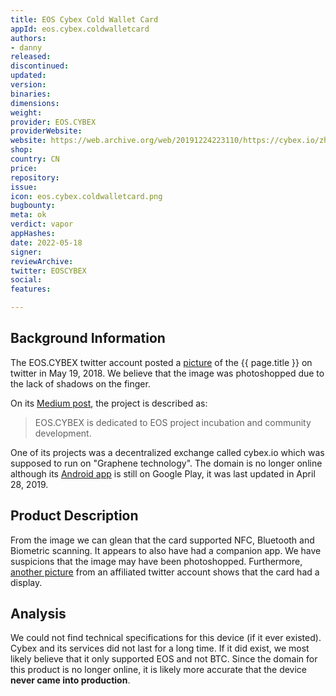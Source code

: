 ```yaml
---
title: EOS Cybex Cold Wallet Card
appId: eos.cybex.coldwalletcard
authors:
- danny
released: 
discontinued: 
updated: 
version: 
binaries: 
dimensions: 
weight: 
provider: EOS.CYBEX
providerWebsite: 
website: https://web.archive.org/web/20191224223110/https://cybex.io/zh-cn/index.html
shop: 
country: CN
price: 
repository: 
issue: 
icon: eos.cybex.coldwalletcard.png
bugbounty: 
meta: ok
verdict: vapor
appHashes: 
date: 2022-05-18
signer: 
reviewArchive: 
twitter: EOSCYBEX
social: 
features: 

---
```


## Background Information

The EOS.CYBEX twitter account posted a [picture](https://twitter.com/EOSCYBEX/status/994195003302801409/photo/1) of the {{ page.title }} on twitter in May 19, 2018. We believe that the image was photoshopped due to the lack of shadows on the finger. 

On its [Medium post](https://medium.com/@eoscybex/an-introduction-to-eos-cybex-3f5d8f7e78c5), the project is described as:

> EOS.CYBEX is dedicated to EOS project incubation and community development. 

One of its projects was a decentralized exchange called cybex.io which was supposed to run on "Graphene technology". The domain is no longer online although its [Android app](https://play.google.com/store/apps/details?id=com.cybexmobile.google) is still on Google Play, it was last updated in April 28, 2019.

## Product Description 

From the image we can glean that the card supported NFC, Bluetooth and Biometric scanning. It appears to also have had a companion app. We have suspicions that the image may have been photoshopped. Furthermore, [another picture](https://twitter.com/CybexExchange/status/994496017574719489/photo/2) from an affiliated twitter account shows that the card had a display. 

## Analysis 

We could not find technical specifications for this device (if it ever existed). Cybex and its services did not last for a long time. If it did exist, we most likely believe that it only supported EOS and not BTC. Since the domain for this product is no longer online, it is likely more accurate that the device **never came into production**. 
